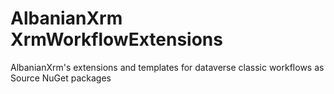 # AlbanianXrm XrmWorkflowExtensions
AlbanianXrm's extensions and templates for dataverse classic workflows as Source NuGet packages
